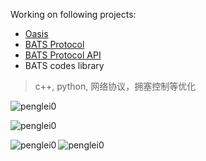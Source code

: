 Working on following projects:
- [Oasis](https://github.com/n-hop/oasis)
- [BATS Protocol](https://github.com/n-hop/oasis/tree/main/bats#about-bats-protocol)
- [BATS Protocol API](https://github.com/n-hop/bats-protocol-api)
- BATS codes library

> c++, python, 网络协议，拥塞控制等优化 

<p align="left"><img src="https://komarev.com/ghpvc/?username=penglei0&label=Profile%20views&color=0e75b6&style=flat" alt="penglei0" /> </p>
<p><img align="center" src="https://github-readme-stats.vercel.app/api?username=penglei0&show_icons=true&locale=en" alt="penglei0" /></p>
<p><img align="left" src="https://github-readme-stats.vercel.app/api/top-langs?username=penglei0&show_icons=true&locale=en&layout=compact" alt="penglei0" /></p>
<p><img align="center" src="https://github-readme-streak-stats.herokuapp.com/?user=penglei0&" alt="penglei0" /></p>
